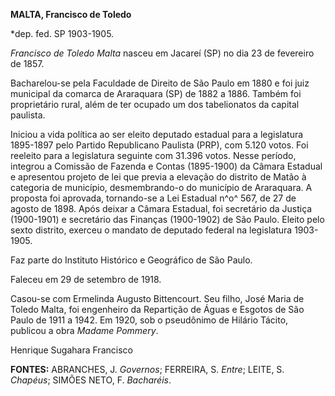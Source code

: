 **MALTA, Francisco de Toledo**

\*dep. fed. SP 1903-1905.

*Francisco de Toledo Malta* nasceu em Jacareí (SP) no dia 23 de
fevereiro de 1857.

Bacharelou-se pela Faculdade de Direito de São Paulo em 1880 e foi juiz
municipal da comarca de Araraquara (SP) de 1882 a 1886. Também foi
proprietário rural, além de ter ocupado um dos tabelionatos da capital
paulista.

Iniciou a vida política ao ser eleito deputado estadual para a
legislatura 1895-1897 pelo Partido Republicano Paulista (PRP), com 5.120
votos. Foi reeleito para a legislatura seguinte com 31.396 votos. Nesse
período, integrou a Comissão de Fazenda e Contas (1895-1900) da Câmara
Estadual e apresentou projeto de lei que previa a elevação do distrito
de Matão à categoria de município, desmembrando-o do município de
Araraquara. A proposta foi aprovada, tornando-se a Lei Estadual n^o^
567, de 27 de agosto de 1898. Após deixar a Câmara Estadual, foi
secretário da Justiça (1900-1901) e secretário das Finanças (1900-1902)
de São Paulo. Eleito pelo sexto distrito, exerceu o mandato de deputado
federal na legislatura 1903-1905.

Faz parte do Instituto Histórico e Geográfico de São Paulo.

Faleceu em 29 de setembro de 1918.

Casou-se com Ermelinda Augusto Bittencourt. Seu filho, José Maria de
Toledo Malta, foi engenheiro da Repartição de Águas e Esgotos de São
Paulo de 1911 a 1942. Em 1920, sob o pseudônimo de Hilário Tácito,
publicou a obra *Madame Pommery*.

Henrique Sugahara Francisco

**FONTES:** ABRANCHES, J. *Governos*; FERREIRA, S. *Entre*; LEITE, S.
*Chapéus*; SIMÕES NETO, F. *Bacharéis*.
